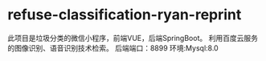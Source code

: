 # refuse-classification-ryan-reprint

此项目是垃圾分类的微信小程序，前端VUE，后端SpringBoot。
利用百度云服务的图像识别、语音识别技术检索。
后端端口：8899
环境:Mysql:8.0
